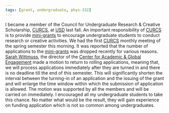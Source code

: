 ```yaml
---
tags: [grant, undergraduate, phys-332]
---
```


I became a member of the Council for Undergraduate Research & Creative 
Scholarship, [CURCS][], at [USD][] last fall. An important responsibility of 
[CURCS][] is to provide [mini-grants][mini] to encourage undergraduate students 
to conduct research or creative activities. We had the first [CURCS][] monthly 
meeting of the spring semester this morning. It was reported that the number of 
applications to the [mini-grants][mini] was dropped recently for various 
reasons. [Sarah Wittmuss][sarah], the director of the [Center for Academic & 
Global Engagement][cage] made a motion to return to rolling applications, 
meaning that, we will process applications immediately after they are turned in 
and there is no deadline till the end of this semester. This will significantly 
shorten the interval between the turning-in of an application and the issuing 
of the grant and will enlarge the time window within which the submission of 
application is allowed. The motion was supported by all the members and will be 
carried on immediately. I encouraged all my undergraduate students to take this 
chance. No matter what would be the result, they will gain experience on 
funding application which is not so common among undergraduates.

[CURCS]: http://www.usd.edu/cage/curcs
[USD]: http://www.usd.edu
[mini]: http://www.usd.edu/cage/on-campus-programs
[sarah]: http://www.usd.edu/faculty-and-staff/Sarah-Wittmuss
[cage]: http://www.usd.edu/cage
